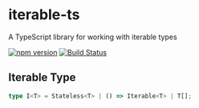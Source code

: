 # iterable-ts
A TypeScript library for working with iterable types

[![npm version](https://badge.fury.io/js/iterable-ts.svg)](https://badge.fury.io/js/iterable-ts)
[![Build Status](https://travis-ci.org/sergey-shandar/iterable-ts.svg?branch=master)](https://travis-ci.org/sergey-shandar/iterable-ts)

## Iterable Type

```ts
type I<T> = Stateless<T> | () => Iterable<T> | T[];
```
